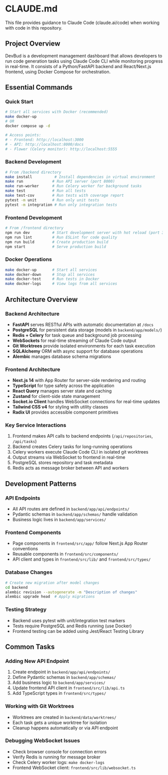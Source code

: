 # CLAUDE.md

This file provides guidance to Claude Code (claude.ai/code) when working with code in this repository.

## Project Overview

DevBud is a development management dashboard that allows developers to run code generation tasks using Claude Code CLI while monitoring progress in real-time. It consists of a Python/FastAPI backend and React/Next.js frontend, using Docker Compose for orchestration.

## Essential Commands

### Quick Start
```bash
# Start all services with Docker (recommended)
make docker-up
# OR
docker compose up -d

# Access points:
# - Frontend: http://localhost:3000
# - API: http://localhost:8000/docs
# - Flower (Celery monitor): http://localhost:5555
```

### Backend Development
```bash
# From /backend directory
make install          # Install dependencies in virtual environment
make run             # Run API server (port 8000)
make run-worker      # Run Celery worker for background tasks
make test            # Run all tests
make test-cov        # Run tests with coverage report
pytest -m unit       # Run only unit tests
pytest -m integration # Run only integration tests
```

### Frontend Development
```bash
# From /frontend directory
npm run dev          # Start development server with hot reload (port 3000)
npm run lint         # Run ESLint for code quality
npm run build        # Create production build
npm start            # Serve production build
```

### Docker Operations
```bash
make docker-up       # Start all services
make docker-down     # Stop all services
make docker-test     # Run tests in Docker
make docker-logs     # View logs from all services
```

## Architecture Overview

### Backend Architecture
- **FastAPI** serves RESTful APIs with automatic documentation at `/docs`
- **PostgreSQL** for persistent data storage (models in `backend/app/models/`)
- **Redis + Celery** for task queue and background job processing
- **WebSockets** for real-time streaming of Claude Code output
- **Git Worktrees** provide isolated environments for each task execution
- **SQLAlchemy** ORM with async support for database operations
- **Alembic** manages database schema migrations

### Frontend Architecture
- **Next.js 14** with App Router for server-side rendering and routing
- **TypeScript** for type safety across the application
- **React Query** manages server state and caching
- **Zustand** for client-side state management
- **Socket.io Client** handles WebSocket connections for real-time updates
- **Tailwind CSS v4** for styling with utility classes
- **Radix UI** provides accessible component primitives

### Key Service Interactions
1. Frontend makes API calls to backend endpoints (`/api/repositories`, `/api/tasks`)
2. Backend creates Celery tasks for long-running operations
3. Celery workers execute Claude Code CLI in isolated git worktrees
4. Output streams via WebSocket to frontend in real-time
5. PostgreSQL stores repository and task metadata
6. Redis acts as message broker between API and workers

## Development Patterns

### API Endpoints
- All API routes are defined in `backend/app/api/endpoints/`
- Pydantic schemas in `backend/app/schemas/` handle validation
- Business logic lives in `backend/app/services/`

### Frontend Components
- Page components in `frontend/src/app/` follow Next.js App Router conventions
- Reusable components in `frontend/src/components/`
- API client and types in `frontend/src/lib/` and `frontend/src/types/`

### Database Changes
```bash
# Create new migration after model changes
cd backend
alembic revision --autogenerate -m "Description of changes"
alembic upgrade head  # Apply migrations
```

### Testing Strategy
- Backend uses pytest with unit/integration test markers
- Tests require PostgreSQL and Redis running (use Docker)
- Frontend testing can be added using Jest/React Testing Library

## Common Tasks

### Adding New API Endpoint
1. Create endpoint in `backend/app/api/endpoints/`
2. Define Pydantic schemas in `backend/app/schemas/`
3. Add business logic to `backend/app/services/`
4. Update frontend API client in `frontend/src/lib/api.ts`
5. Add TypeScript types in `frontend/src/types/`

### Working with Git Worktrees
- Worktrees are created in `backend/data/worktrees/`
- Each task gets a unique worktree for isolation
- Cleanup happens automatically or via API endpoint

### Debugging WebSocket Issues
- Check browser console for connection errors
- Verify Redis is running for message broker
- Check Celery worker logs: `make docker-logs`
- Frontend WebSocket client: `frontend/src/lib/websocket.ts`